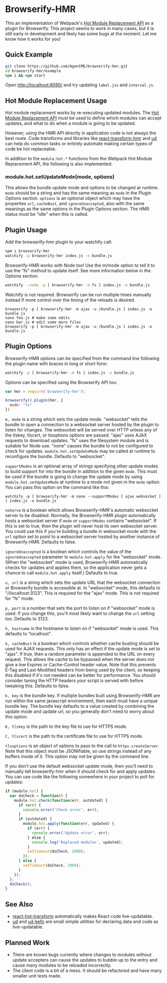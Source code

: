 # Browserify-HMR

This an implementation of Webpack's [Hot Module Replacement
API](https://webpack.github.io/docs/hot-module-replacement.html) as a plugin for
Browserify. This project seems to work in many cases, but it is still early in
development and likely has some bugs at the moment. Let me know how it works
for you!

## Quick Example

```sh
git clone https://github.com/AgentME/browserify-hmr.git
cd browserify-hmr/example
npm i && npm start
```

Open [http://localhost:8080/](http://localhost:8080/) and try updating
`label.jsx` and `interval.js`.

## Hot Module Replacement Usage

Hot module replacement works by re-executing updated modules. The [Hot Module
Replacement API](https://webpack.github.io/docs/hot-module-replacement.html)
must be used to define which modules can accept updates, and what to do when a
module is going to be updated.

However, using the HMR API directly in application code is not always the best
route. Code transforms and libraries like
[react-transform-hmr](https://github.com/gaearon/react-transform-hmr) and
[ud](https://github.com/AgentME/ud) can help do common tasks or entirely
automate making certain types of code be hot replaceable.

In addition to the `module.hot.*` functions from the Webpack Hot Module
Replacement API, the following is also implemented:

### module.hot.setUpdateMode(mode, options)

This allows the bundle update mode and options to be changed at runtime. `mode`
should be a string and has the same meaning as `mode` in the Plugin Options
section. `options` is an optional object which may have the properties `url`,
`cacheBust`, and `ignoreUnaccepted`, also with the same meanings as the same
options in the Plugin Options section. The HMR status must be "idle" when this
is called.

## Plugin Usage

Add the browserify-hmr plugin to your watchify call:

```sh
npm i browserify-hmr
watchify -p browserify-hmr index.js -o bundle.js
```

Browserify-HMR works with Node too! Use the m/mode option to tell it to use the
"fs" method to update itself. See more information below in the Options
section.

```sh
watchify --node -p [ browserify-hmr -m fs ] index.js -o bundle.js
```

Watchify is not required. Browserify can be run multiple times manually instead
if more control over the timing of the reloads is desired.

    browserify -p [ browserify-hmr -m ajax -u /bundle.js ] index.js -o bundle.js
    nano foo.js # make some edits
    nano bar.js # edit some more files
    browserify -p [ browserify-hmr -m ajax -u /bundle.js ] index.js -o bundle.js

## Plugin Options

Browserify-HMR options can be specified from the command line following the plugin name with braces in long or short form:

```sh
watchify -p [ browserify-hmr -m fs ] index.js -o bundle.js
```

Options can be specified using the Browserify API too:

```javascript
var hmr = require('browserify-hmr');

browserify().plugin(hmr, {
  mode: "fs"
})
```

`m, mode` is a string which sets the update mode. "websocket" tells
the bundle to open a connection to a websocket server hosted by the plugin to
listen for changes. The websocket will be served over HTTP unless any of the
tlskey, tlscert, or tlsoptions options are passed. "ajax" uses AJAX requests to
download updates. "fs" uses the filesystem module and is suitable for Node use.
"none" causes the bundle to not be configured to check for updates.
`module.hot.setUpdateMode` may be called at runtime to reconfigure the bundle.
Defaults to "websocket".

`supportModes` is an optional array of strings specifying other update modes
to build support for into the bundle in addition to the given `mode`. This must
be used if the bundle is going to change the update mode by using
`module.hot.setUpdateMode` at runtime to a mode not given in the `mode` option.
You can pass this option on the command like this:

    watchify -p [ browserify-hmr -m none --supportModes [ ajax websocket ] ] index.js -o bundle.js

`noServe` is a boolean which allows Browserify-HMR's automatic websocket server
to be disabled. Normally, the Browserify-HMR plugin automatically hosts a
websocket server if `mode` or `supportModes` contains "websocket". If this is
set to true, then the plugin will never host its own websocket server. You
could use this if you're building a bundle in websocket mode with the `url`
option set to point to a websocket server hosted by another instance of
Browserify-HMR. Defaults to false.

`ignoreUnaccepted` is a boolean which controls the value of the
`ignoreUnaccepted` parameter to `module.hot.apply` for the "websocket" mode.
(When the "websocket" mode is used, Browserify-HMR automatically checks for
updates and applies them, so the application never gets a chance to call
`module.hot.apply` itself.) Defaults to true.

`u, url` is a string which sets the update URL that the websocket connection or
Browserify bundle is accessible at. In "websocket" mode, this defaults to
"//localhost:3123". This is required for the "ajax" mode. This is not
required for "fs" mode.

`p, port` is a number that sets the port to listen on if "websocket" mode is
used. If you change this, you'll most likely want to change the `url` setting
too. Defaults to 3123.

`h, hostname` is the hostname to listen on if "websocket" mode is used. This
defaults to "localhost".

`b, cacheBust` is a boolean which controls whether cache busting should be used
for AJAX requests. This only has an effect if the update mode is set to "ajax".
If true, then a random parameter is appended to the URL on every request. This
allows the cache to be bypassed when the server does not give a low Expires or
Cache-Control header value. Note that this prevents E-Tag and Last-Modified
headers from being used by the client, so keeping this disabled if it's not
needed can be better for performance. You should consider tuning the HTTP
headers your script is served with before tweaking this. Defaults to false.

`k, key` is the bundle key. If multiple bundles built using Browserify-HMR are
run within the same javascript environment, then each must have a unique bundle
key. The bundle key defaults to a value created by combining the update mode
and update url, so you generally don't need to worry about this option.

`K, tlskey` is the path to the key file to use for HTTPS mode.

`C, tlscert` is the path to the certificate file to use for HTTPS mode.

`tlsoptions` is an object of options to pass to the call to
`https.createServer`. Note that this object must be JSONifiable, so use strings
instead of any buffers inside of it. This option may not be given by the
command line.

If you don't use the default websocket update mode, then you'll need to
manually tell browserify-hmr when it should check for and apply updates. You
can use code like the following somewhere in your project to poll for updates:

```javascript
if (module.hot) {
  var doCheck = function() {
    module.hot.check(function(err, outdated) {
      if (err) {
        console.error('Check error', err);
      }
      if (outdated) {
        module.hot.apply(function(err, updated) {
          if (err) {
            console.error('Update error', err);
          } else {
            console.log('Replaced modules', updated);
          }
          setTimeout(doCheck, 2000);
        });
      } else {
        setTimeout(doCheck, 2000);
      }
    });
  };
  doCheck();
}
```

## See Also

* [react-hot-transform](https://github.com/AgentME/react-hot-transform)
  automatically makes React code live-updatable.
* [ud](https://github.com/AgentME/ud) and
  [ud-kefir](https://github.com/AgentME/ud-kefir) are small simple utilities
  for declaring data and code as live-updatable.

## Planned Work

* There are known bugs currently where changes to modules without update
  accepters can cause the updates to bubble up to the entry and cause many
  modules to be reloaded incorrectly.
* The client code is a bit of a mess. It should be refactored and have many
  smaller unit tests made.

